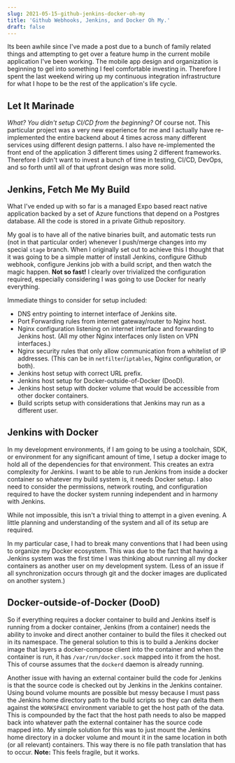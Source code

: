 ```yaml
---
slug: 2021-05-15-github-jenkins-docker-oh-my
title: 'Github Webhooks, Jenkins, and Docker Oh My.'
draft: false
---
```


Its been awhile since I've made a post due to a bunch of family related things and attempting to get over a feature hump in the current mobile application I've been working. The mobile app design and organization is beginning to gel into something I feel comfortable investing in. Therefore I spent the last weekend wiring up my continuous integration infrastructure for what I hope to be the rest of the application's life cycle.

<!--truncate-->

## Let It Marinade

_What? You didn't setup CI/CD from the beginning?_ Of course not. This particular project was a very new experience for me and I actually have re-implemented the entire backend about 4 times across many different services using different design patterns. I also have re-implemented the front end of the application 3 different times using 2 different frameworks. Therefore I didn't want to invest a bunch of time in testing, CI/CD, DevOps, and so forth until all of that upfront design was more solid.

## Jenkins, Fetch Me My Build

What I've ended up with so far is a managed Expo based react native application backed by a set of Azure functions that depend on a Postgres database. All the code is stored in a private Github repository.

My goal is to have all of the native binaries built, and automatic tests run (not in that particular order) whenever I push/merge changes into my special `stage` branch. When I originally set out to achieve this I thought that it was going to be a simple matter of install Jenkins, configure Github webhook, configure Jenkins job with a build script, and then watch the magic happen. **Not so fast!** I clearly over trivialized the configuration required, especially considering I was going to use Docker for nearly everything.

Immediate things to consider for setup included:

- DNS entry pointing to internet interface of Jenkins site.
- Port Forwarding rules from internet gateway/router to Nginx host.
- Nginx configuration listening on internet interface and forwarding to Jenkins host. (All my other Nginx interfaces only listen on VPN interfaces.)
- Nginx security rules that only allow communication from a whitelist of IP addresses. (This can be in `netfilter`/`iptables`, Nginx configuration, or both).
- Jenkins host setup with correct URL prefix.
- Jenkins host setup for Docker-outside-of-Docker (DooD).
- Jenkins host setup with docker volume that would be accessible from other docker containers.
- Build scripts setup with considerations that Jenkins may run as a different user.

## Jenkins with Docker

In my development environments, if I am going to be using a toolchain, SDK, or environment for any significant amount of time, I setup a docker image to hold all of the dependencies for that environment. This creates an extra complexity for Jenkins. I want to be able to run Jenkins from inside a docker container so whatever my build system is, it needs Docker setup. I also need to consider the permissions, network routing, and configuration required to have the docker system running independent and in harmony with Jenkins.

While not impossible, this isn't a trivial thing to attempt in a given evening. A little planning and understanding of the system and all of its setup are required.

In my particular case, I had to break many conventions that I had been using to organize my Docker ecosystem. This was due to the fact that having a Jenkins system was the first time I was thinking about running all my docker containers as another user on my development system. (Less of an issue if all synchronization occurs through git and the docker images are duplicated on another system.)

## Docker-outside-of-Docker (DooD)

So if everything requires a docker container to build and Jenkins itself is running from a docker container, Jenkins (from a container) needs the ability to invoke and direct another container to build the files it checked out in its namespace. The general solution to this is to build a Jenkins docker image that layers a docker-compose client into the container and when the container is run, it has `/var/run/docker.sock` mapped into it from the host. This of course assumes that the `dockerd` daemon is already running.

Another issue with having an external container build the code for Jenkins is that the source code is checked out by Jenkins in the Jenkins container. Using bound volume mounts are possible but messy because I must pass the Jenkins home directory path to the build scripts so they can delta them against the `WORKSPACE` environment variable to get the host path of the data. This is compounded by the fact that the host path needs to also be mapped back into whatever path the external container has the source code mapped into. My simple solution for this was to just mount the Jenkins home directory in a docker volume and mount it in the same location in both (or all relevant) containers. This way there is no file path translation that has to occur. **Note:** This feels fragile, but it works.
